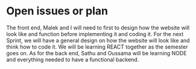 <h1> Open issues or plan</h1> 

   <p> The front end, Malek and I will need to first to design how the website will look like and function before implementing it and coding it. For the next Sprint,
   we will have a general design on how the website will look like and think how to code it. We will be learning REACT together as the semester goes on.
   As for the back end, Sathu and Oussama will be learning NODE and everything needed to have a functional backend. </p> 
  
    
